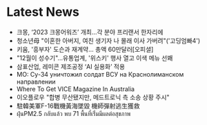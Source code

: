 # Latest News
-  크몽, ‘2023 크몽어워즈’ 개최…각 분야 프리랜서 한자리에
-  청소년母 "이혼한 아버지, 여친 생기자 나 몰래 이사 가버려"('고딩엄빠4')
-  키움, '흥부자' 도슨과 재계약… 총액 60만달러[오피셜]
-  "12월이 성수기"…유통업계, '위스키' 행사 열고 이색 메뉴 선봬
-  삼표산업, 레미콘 제조공정 ‘AI 실용화’ 적용
-  МО: Су-34 уничтожил солдат ВСУ на Краснолиманском направлении
-  Where To Get VICE Magazine In Australia
-  이오플로우 "합병 무산됐지만, 메드트로닉 측 소송 상황 주시"
-  駐韓美軍F-16戰機黃海墜毀 機師彈射逃生獲救
-  ฝุ่นPM2.5 กลับแล้ว พบ 71 พื้นที่เริ่่มมีผลต่อสุขภาพ

